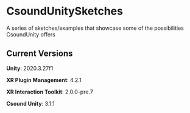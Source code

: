 # CsoundUnitySketches
A series of sketches/examples that showcase some of the possibilities CsoundUnity offers 

## Current Versions

**Unity**:  2020.3.27f1

**XR Plugin Management**: 4.2.1

**XR Interaction Toolkit**: 2.0.0-pre.7

**Csound Unity**: 3.1.1

